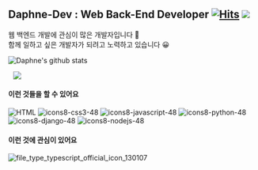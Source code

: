 ## Daphne-Dev : Web Back-End Developer [![Hits](https://hits.seeyoufarm.com/api/count/incr/badge.svg?url=https%3A%2F%2Fgithub.com%2FDaphne-dev)](https://hits.seeyoufarm.com) ![](https://img.shields.io/github/followers/Daphne-dev?style=social)


웹 백엔드 개발에 관심이 많은 개발자입니다 🙌  
함께 일하고 싶은 개발자가 되려고 노력하고 있습니다 😀

![Daphne's github stats](https://github-readme-stats.vercel.app/api?username=Daphne-Dev&show_icons=true)

<a href="https://daphne-dev.github.io">
    <img 
        src="http://img.shields.io/badge/-Tech blog-black?style=flat&logo=Github&link=https://daphne-dev.github.io/"
        style="height : auto; margin-left : 10px; margin-right : 10px;"/>
</a>


#### 이런 것들을 할 수 있어요

![HTML](https://user-images.githubusercontent.com/59605994/89854712-8f78e700-dbcf-11ea-919c-b45dbc0bb232.png)
![icons8-css3-48](https://user-images.githubusercontent.com/59605994/89854463-e92ce180-dbce-11ea-826a-88927677726c.png "CSS")
![icons8-javascript-48](https://user-images.githubusercontent.com/59605994/89854755-b0d9d300-dbcf-11ea-8c48-0735e77b2c6e.png)
![icons8-python-48](https://user-images.githubusercontent.com/59605994/89854693-7e2fda80-dbcf-11ea-9dc9-1bc600782a43.png)
![icons8-django-48](https://user-images.githubusercontent.com/59605994/89854909-175ef100-dbd0-11ea-9bfd-9bdad824a7ec.png)
![icons8-nodejs-48](https://user-images.githubusercontent.com/59605994/89854782-bf27ef00-dbcf-11ea-99db-d3565cf300e3.png)

#### 이런 것에 관심이 있어요
![file_type_typescript_official_icon_130107](https://user-images.githubusercontent.com/59605994/99767845-1894a800-2b47-11eb-852b-f8fbbd369557.png)
